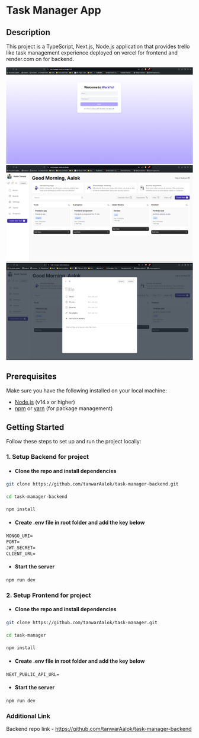 # Task Manager App

## Description

This project is a TypeScript, Next.js, Node.js application that provides trello like task management experience deployed on vercel for frontend and render.com on for backend.

![img.png](public/img.png)
![img.png](public/img2.png)
![img_1.png](public/img3.png)

## Prerequisites

Make sure you have the following installed on your local machine:

- [Node.js](https://nodejs.org/) (v14.x or higher)
- [npm](https://www.npmjs.com/) or [yarn](https://yarnpkg.com/) (for package management)

## Getting Started

Follow these steps to set up and run the project locally:

### 1. Setup Backend for project

* ####  Clone the repo and install dependencies

```bash
git clone https://github.com/tanwarAalok/task-manager-backend.git

cd task-manager-backend

npm install
```

* ####  Create .env file in root folder and add the key below
```dotenv
MONGO_URI=
PORT=
JWT_SECRET=
CLIENT_URL=
```
* ####  Start the server

```bash
npm run dev
```

### 2. Setup Frontend for project

* ####  Clone the repo and install dependencies

```bash
git clone https://github.com/tanwarAalok/task-manager.git

cd task-manager

npm install
```

* ####  Create .env file in root folder and add the key below
```dotenv
NEXT_PUBLIC_API_URL=
```
* ####  Start the server

```bash
npm run dev
```


### Additional Link 

Backend repo link - https://github.com/tanwarAalok/task-manager-backend